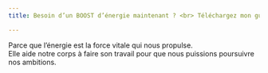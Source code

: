 ```yaml
---
title: Besoin d’un BOOST d’énergie maintenant ? <br> Téléchargez mon guide GRATUIT sur les 8 sources d’énergie!

---
```


Parce que l’énergie est la force vitale qui nous propulse. <br>
Elle aide notre corps à faire son travail pour que nous puissions poursuivre nos ambitions. 
